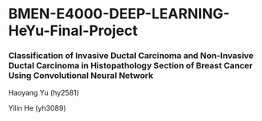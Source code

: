 # BMEN-E4000-DEEP-LEARNING-HeYu-Final-Project

### Classification of Invasive Ductal Carcinoma and Non-Invasive Ductal Carcinoma in Histopathology Section of Breast Cancer Using Convolutional Neural Network

Haoyang Yu (hy2581)

Yilin He (yh3089)
